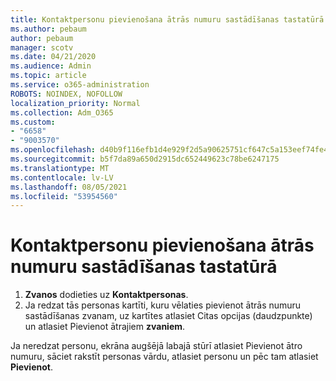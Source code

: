 ```yaml
---
title: Kontaktpersonu pievienošana ātrās numuru sastādīšanas tastatūrā
ms.author: pebaum
author: pebaum
manager: scotv
ms.date: 04/21/2020
ms.audience: Admin
ms.topic: article
ms.service: o365-administration
ROBOTS: NOINDEX, NOFOLLOW
localization_priority: Normal
ms.collection: Adm_O365
ms.custom:
- "6658"
- "9003570"
ms.openlocfilehash: d40b9f116efb1d4e929f2d5a90625751cf647c5a153eef74fe49ae09f1202263
ms.sourcegitcommit: b5f7da89a650d2915dc652449623c78be6247175
ms.translationtype: MT
ms.contentlocale: lv-LV
ms.lasthandoff: 08/05/2021
ms.locfileid: "53954560"
---
```

# <a name="add-contacts-to-speed-dial"></a>Kontaktpersonu pievienošana ātrās numuru sastādīšanas tastatūrā

1. **Zvanos** dodieties uz **Kontaktpersonas**.
2. Ja redzat tās personas kartīti, kuru vēlaties  pievienot ātrās numuru sastādīšanas zvanam, uz kartītes atlasiet Citas opcijas (daudzpunkte) un atlasiet Pievienot ātrajiem **zvaniem**.

Ja neredzat personu, ekrāna  augšējā labajā stūrī atlasiet Pievienot ātro numuru, sāciet rakstīt personas vārdu, atlasiet personu un pēc tam atlasiet **Pievienot**.
